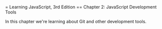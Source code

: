= Learning JavaScript, Зrd Edition
== Chapter 2: JavaScript Development Tools

In this chapter we're learning about Git and other development tools.